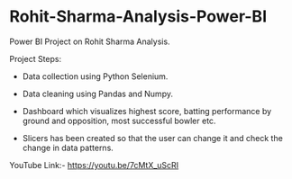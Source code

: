 # Rohit-Sharma-Analysis-Power-BI



Power BI Project on Rohit Sharma Analysis.



Project Steps:

* Data collection using Python Selenium.

* Data cleaning using Pandas and Numpy.

* Dashboard which visualizes highest score, batting performance by ground and opposition, most successful bowler etc.

* Slicers has been created so that the user can change it and check  the change in data patterns. 


YouTube Link:-
https://youtu.be/7cMtX_uScRI
